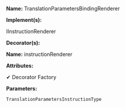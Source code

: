 **Name:** TranslationParametersBindingRenderer

**Implement(s):**

IInstructionRenderer

**Decorator(s):**

**Name:** instructionRenderer

**Attributes:**

✔ Decorator Factory

**Parameters:**

```
TranslationParametersInstructionType
```

